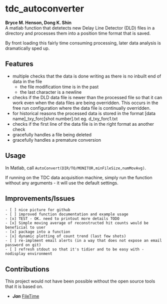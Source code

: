 # tdc_autoconverter
**Bryce M. Henson, Dong K. Shin**  
A matlab function that detetects new Delay Line Detector (DLD) files in a directory and processes them into a position time format that is saved.  

By front loading this fairly time consuming processing, later data analysis is dramatically sped up.


## Features
- multiple checks that the data is done writing as there is no inbuilt end of data in the file
  -  the file modification time is in the past
  -  the last character is a newline
- checks if the DLD data file is newer than the processed file so that it can work even when the data files are being overridden. This occurs in the free run configuration where the data file is continually overridden. 
- for historical reasons the processed data is stored in the format [data name]_txy_forc[shot number].txt  eg. d_txy_forc1.txt
- checks if the first line of the data file is in the right format as another check
- gracefully handles a file being deleted
- gracefully handles a premature conversion

## Usage
In Matlab, call ````AutoConvert(DIR/TO/MONITOR,minFileSize,numMovAvg)````.

If running on the TDC data acquisition machine, simply run the function without any arguments - it will use the default settings. 
 
## Improvements/Issues
    - [ ] nice picture for github
    - [ ] improved function documentation and example usage
    - [x] TEST - OK. need to printout more details TODO
    - [x] Simple moving average of reconstructed hit counts would be beneficial to user 
    - [x] package into a function
    - [x] dynamic plotting of count trend (last few shots)
    - [ ] re-implment email alerts (in a way that does not expose an email password on git)
    - [ ] refresh stdout so that it's tidier and to be easy with -nodisplay environment
    
## Contributions
This project would not have been possible without the open source tools that it is based on.
- ***Jan*** [FileTime](https://au.mathworks.com/matlabcentral/fileexchange/24671-filetime)
